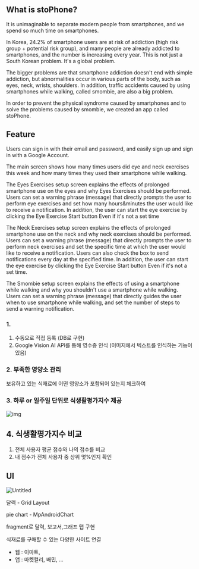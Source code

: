 ## What is stoPhone?

It is unimaginable to separate modern people from smartphones, and we spend so much time on smartphones.

In Korea, 24.2% of smartphone users are at risk of addiction (high risk group + potential risk group), and many people are already addicted to smartphones, and the number is increasing every year. This is not just a South Korean problem. It's a global problem.

The bigger problems are that smartphone addiction doesn't end with simple addiction, but abnormalities occur in various parts of the body, such as eyes, neck, wrists, shoulders. In addition, traffic accidents caused by using smartphones while walking, called smombie, are also a big problem.

In order to prevent the physical syndrome caused by smartphones and to solve the problems caused by smombie, we created an app called stoPhone.

## Feature

Users can sign in with their email and password, and easily sign up and sign in with a Google Account.

The main screen shows how many times users did eye and neck exercises this week and how many times they used their smartphone while walking.

The Eyes Exercises setup screen explains the effects of prolonged smartphone use on the eyes and why Eyes Exercises should be performed. Users can set a warning phrase (message) that directly prompts the user to perform eye exercises and set how many hours&minutes the user would like to receive a notification. In addition, the user can start the eye exercise by clicking the Eye Exercise Start button Even if it's not a set time

The Neck Exercises setup screen explains the effects of prolonged smartphone use on the neck and why neck exercises should be performed. Users can set a warning phrase (message) that directly prompts the user to perform neck exercises and set the specific time at which the user would like to receive a notification. Users can also check the box to send notifications every day at the specified time. In addition, the user can start the eye exercise by clicking the Eye Exercise Start button Even if it's not a set time.

The Smombie setup screen explains the effects of using a smartphone while walking and why you shouldn't use a smartphone while walking. Users can set a warning phrase (message) that directly guides the user when to use smartphone while walking, and set the number of steps to send a warning notification.







### 1. 

1. 수동으로 직접 등록 (DB로 구현)
2. Google Vision AI API를 통해 영수증 인식 (이미지에서 텍스트를 인식하는 기능이 있음)

### 2. **부족한 영양소 관리**

보유하고 있는 식재료에 어떤 영양소가 포함되어 있는지 체크하여 

### 3. 하루 or 일주일 단위로 식생활평가지수 제공

![img](https://s3-us-west-2.amazonaws.com/secure.notion-static.com/2e79c3b1-abf2-4422-b00d-0e838756b6e8/%E1%84%89%E1%85%B3%E1%84%8F%E1%85%B3%E1%84%85%E1%85%B5%E1%86%AB%E1%84%89%E1%85%A3%E1%86%BA_2023-01-11_%E1%84%8B%E1%85%A9%E1%84%8C%E1%85%A5%E1%86%AB_12.08.54.png)

## 4. 식생활평가지수 비교

1. 전체 사용자 평균 점수와 나의 점수를 비교
2. 내 점수가 전체 사용자 중 상위 몇%인지 확인

## UI

![Untitled](https://s3-us-west-2.amazonaws.com/secure.notion-static.com/67985262-0109-422e-bfc4-f31c73b72406/Untitled.png)

달력 - Grid Layout

pie chart - MpAndroidChart

fragment로 달력, 보고서,그래프 탭 구현

식재료를 구매할 수 있는 다양한 사이트 연결

- 웹 : 이마트,
- 앱 : 마켓컬리, 배민, …

